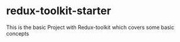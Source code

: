 # redux-toolkit-starter
This is the basic Project with Redux-toolkit which covers some basic concepts
